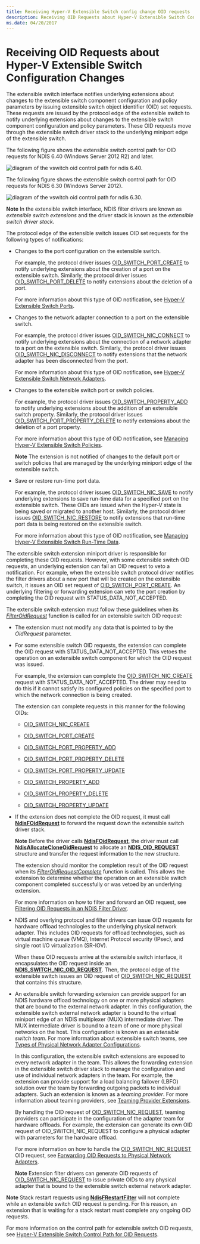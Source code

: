```yaml
---
title: Receiving Hyper-V Extensible Switch config change OID requests
description: Receiving OID Requests about Hyper-V Extensible Switch Configuration Changes
ms.date: 04/20/2017
---
```


# Receiving OID Requests about Hyper-V Extensible Switch Configuration Changes

The extensible switch interface notifies underlying extensions about changes to the extensible switch component configuration and policy parameters by issuing extensible switch object identifier (OID) set requests. These requests are issued by the protocol edge of the extensible switch to notify underlying extensions about changes to the extensible switch component configuration and policy parameters. These OID requests move through the extensible switch driver stack to the underlying miniport edge of the extensible switch.

The following figure shows the extensible switch control path for OID requests for NDIS 6.40 (Windows Server 2012 R2) and later.

![diagram of the vswitch oid control path for ndis 6.40.](images/vswitch-oid-controlpath-ndis640.png)

The following figure shows the extensible switch control path for OID requests for NDIS 6.30 (Windows Server 2012).

![diagram of the vswitch oid control path for ndis 6.30.](images/vswitch-oid-controlpath.png)

**Note**  In the extensible switch interface, NDIS filter drivers are known as *extensible switch extensions* and the driver stack is known as the *extensible switch driver stack*. 

The protocol edge of the extensible switch issues OID set requests for the following types of notifications:

-   Changes to the port configuration on the extensible switch.

    For example, the protocol driver issues [OID\_SWITCH\_PORT\_CREATE](./oid-switch-port-create.md) to notify underlying extensions about the creation of a port on the extensible switch. Similarly, the protocol driver issues [OID\_SWITCH\_PORT\_DELETE](./oid-switch-port-delete.md) to notify extensions about the deletion of a port.

    For more information about this type of OID notification, see [Hyper-V Extensible Switch Ports](hyper-v-extensible-switch-ports.md).

-   Changes to the network adapter connection to a port on the extensible switch.

    For example, the protocol driver issues [OID\_SWITCH\_NIC\_CONNECT](./oid-switch-nic-connect.md) to notify underlying extensions about the connection of a network adapter to a port on the extensible switch. Similarly, the protocol driver issues [OID\_SWITCH\_NIC\_DISCONNECT](./oid-switch-nic-disconnect.md) to notify extensions that the network adapter has been disconnected from the port.

    For more information about this type of OID notification, see [Hyper-V Extensible Switch Network Adapters](hyper-v-extensible-switch-network-adapters.md).

-   Changes to the extensible switch port or switch policies.

    For example, the protocol driver issues [OID\_SWITCH\_PROPERTY\_ADD](./oid-switch-property-add.md) to notify underlying extensions about the addition of an extensible switch property. Similarly, the protocol driver issues [OID\_SWITCH\_PORT\_PROPERTY\_DELETE](./oid-switch-port-property-delete.md) to notify extensions about the deletion of a port property.

    For more information about this type of OID notification, see [Managing Hyper-V Extensible Switch Policies](managing-hyper-v-extensible-switch-extensibility-policies.md).

    **Note**  The extension is not notified of changes to the default port or switch policies that are managed by the underlying miniport edge of the extensible switch.

-   Save or restore run-time port data.

    For example, the protocol driver issues [OID\_SWITCH\_NIC\_SAVE](./oid-switch-property-add.md) to notify underlying extensions to save run-time data for a specified port on the extensible switch. These OIDs are issued when the Hyper-V state is being saved or migrated to another host. Similarly, the protocol driver issues [OID\_SWITCH\_NIC\_RESTORE](./oid-switch-nic-restore.md) to notify extensions that run-time port data is being restored on the extensible switch.

    For more information about this type of OID notification, see [Managing Hyper-V Extensible Switch Run-Time Data](managing-hyper-v-extensible-switch-run-time-data.md).

The extensible switch extension miniport driver is responsible for completing these OID requests. However, with some extensible switch OID requests, an underlying extension can fail an OID request to veto a notification. For example, when the extensible switch protocol driver notifies the filter drivers about a new port that will be created on the extensible switch, it issues an OID set request of [OID\_SWITCH\_PORT\_CREATE](./oid-switch-port-create.md). An underlying filtering or forwarding extension can veto the port creation by completing the OID request with STATUS\_DATA\_NOT\_ACCEPTED.

The extensible switch extension must follow these guidelines when its [*FilterOidRequest*](/windows-hardware/drivers/ddi/ndis/nc-ndis-filter_oid_request) function is called for an extensible switch OID request:

-   The extension must not modify any data that is pointed to by the *OidRequest* parameter.

-   For some extensible switch OID requests, the extension can complete the OID request with STATUS\_DATA\_NOT\_ACCEPTED. This vetoes the operation on an extensible switch component for which the OID request was issued.

    For example, the extension can complete the [OID\_SWITCH\_NIC\_CREATE](./oid-switch-nic-create.md) request with STATUS\_DATA\_NOT\_ACCEPTED. The driver may need to do this if it cannot satisfy its configured policies on the specified port to which the network connection is being created.

    The extension can complete requests in this manner for the following OIDs:

    -   [OID\_SWITCH\_NIC\_CREATE](./oid-switch-nic-create.md)

    -   [OID\_SWITCH\_PORT\_CREATE](./oid-switch-port-create.md)

    -   [OID\_SWITCH\_PORT\_PROPERTY\_ADD](./oid-switch-port-property-add.md)

    -   [OID\_SWITCH\_PORT\_PROPERTY\_DELETE](./oid-switch-port-property-delete.md)

    -   [OID\_SWITCH\_PORT\_PROPERTY\_UPDATE](./oid-switch-port-property-update.md)

    -   [OID\_SWITCH\_PROPERTY\_ADD](./oid-switch-property-add.md)

    -   [OID\_SWITCH\_PROPERTY\_DELETE](./oid-switch-property-delete.md)

    -   [OID\_SWITCH\_PROPERTY\_UPDATE](./oid-switch-property-update.md)

-   If the extension does not complete the OID request, it must call [**NdisFOidRequest**](/windows-hardware/drivers/ddi/ndis/nf-ndis-ndisfoidrequest) to forward the request down the extensible switch driver stack.

    **Note**  Before the driver calls [**NdisFOidRequest**](/windows-hardware/drivers/ddi/ndis/nf-ndis-ndisfoidrequest), the driver must call [**NdisAllocateCloneOidRequest**](/windows-hardware/drivers/ddi/ndis/nf-ndis-ndisallocatecloneoidrequest) to allocate an [**NDIS\_OID\_REQUEST**](/windows-hardware/drivers/ddi/oidrequest/ns-oidrequest-ndis_oid_request) structure and transfer the request information to the new structure.

    The extension should monitor the completion result of the OID request when its [*FilterOidRequestComplete*](/windows-hardware/drivers/ddi/ndis/nc-ndis-filter_oid_request_complete) function is called. This allows the extension to determine whether the operation on an extensible switch component completed successfully or was vetoed by an underlying extension.

    For more information on how to filter and forward an OID request, see [Filtering OID Requests in an NDIS Filter Driver](filtering-oid-requests-in-an-ndis-filter-driver.md).


-   NDIS and overlying protocol and filter drivers can issue OID requests for hardware offload technologies to the underlying physical network adapter. This includes OID requests for offload technologies, such as virtual machine queue (VMQ), Internet Protocol security (IPsec), and single root I/O virtualization (SR-IOV).

    When these OID requests arrive at the extensible switch interface, it encapsulates the OID request inside an [**NDIS\_SWITCH\_NIC\_OID\_REQUEST**](/windows-hardware/drivers/ddi/ntddndis/ns-ntddndis-_ndis_switch_nic_oid_request). Then, the protocol edge of the extensible switch issues an OID request of [OID\_SWITCH\_NIC\_REQUEST](./oid-switch-nic-request.md) that contains this structure.

-   An extensible switch forwarding extension can provide support for an NDIS hardware offload technology on one or more physical adapters that are bound to the external network adapter. In this configuration, the extensible switch external network adapter is bound to the virtual miniport edge of an NDIS multiplexer (MUX) intermediate driver. The MUX intermediate driver is bound to a team of one or more physical networks on the host. This configuration is known as an *extensible switch team*. For more information about extensible switch teams, see [Types of Physical Network Adapter Configurations](types-of-physical-network-adapter-configurations.md).

    In this configuration, the extensible switch extensions are exposed to every network adapter in the team. This allows the forwarding extension in the extensible switch driver stack to manage the configuration and use of individual network adapters in the team. For example, the extension can provide support for a load balancing failover (LBFO) solution over the team by forwarding outgoing packets to individual adapters. Such an extension is known as a *teaming provider*. For more information about teaming providers, see [Teaming Provider Extensions](teaming-provider-extensions.md).

    By handling the OID request of [OID\_SWITCH\_NIC\_REQUEST](./oid-switch-nic-request.md), teaming providers can participate in the configuration of the adapter team for hardware offloads. For example, the extension can generate its own OID request of OID\_SWITCH\_NIC\_REQUEST to configure a physical adapter with parameters for the hardware offload.

    For more information on how to handle the [OID\_SWITCH\_NIC\_REQUEST](./oid-switch-nic-request.md) OID request, see [Forwarding OID Requests to Physical Network Adapters](forwarding-oid-requests-to-physical-network-adapters.md).

    **Note**  Extension filter drivers can generate OID requests of [OID\_SWITCH\_NIC\_REQUEST](./oid-switch-nic-request.md) to issue private OIDs to any physical adapter that is bound to the extensible switch external network adapter.

**Note**  Stack restart requests using [**NdisFRestartFilter**](/windows-hardware/drivers/ddi/ndis/nf-ndis-ndisfrestartfilter) will not complete while an extensible switch OID request is pending. For this reason, an extension that is waiting for a stack restart must complete any ongoing OID requests.

For more information on the control path for extensible switch OID requests, see [Hyper-V Extensible Switch Control Path for OID Requests](hyper-v-extensible-switch-control-path-for-oid-requests.md).
